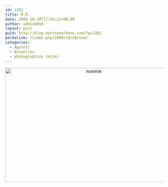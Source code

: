 ```yaml
---
id: 1302
title: N.R.
date: 2009-10-20T17:54:22+00:00
author: admin6059
layout: post
guid: http://blog.martasmaldone.com/?p=1302
permalink: /index.php/2009/10/20/noe/
categories:
  - Appunti
  - Bruxelles
  - photographies (mine)
---
```

<p style="text-align: center;">
  <p style="text-align: center;">
    <img class="aligncenter wp-image-3600" src="http://blog.martasmaldone.eu/wp-content/uploads/2009/10/noemie.jpg" alt="noemie" width="550" height="364" srcset="http://blog.martasmaldone.eu/wp-content/uploads/2009/10/noemie.jpg 862w, http://blog.martasmaldone.eu/wp-content/uploads/2009/10/noemie-300x198.jpg 300w, http://blog.martasmaldone.eu/wp-content/uploads/2009/10/noemie-768x508.jpg 768w" sizes="(max-width: 550px) 100vw, 550px" />
  </p>
